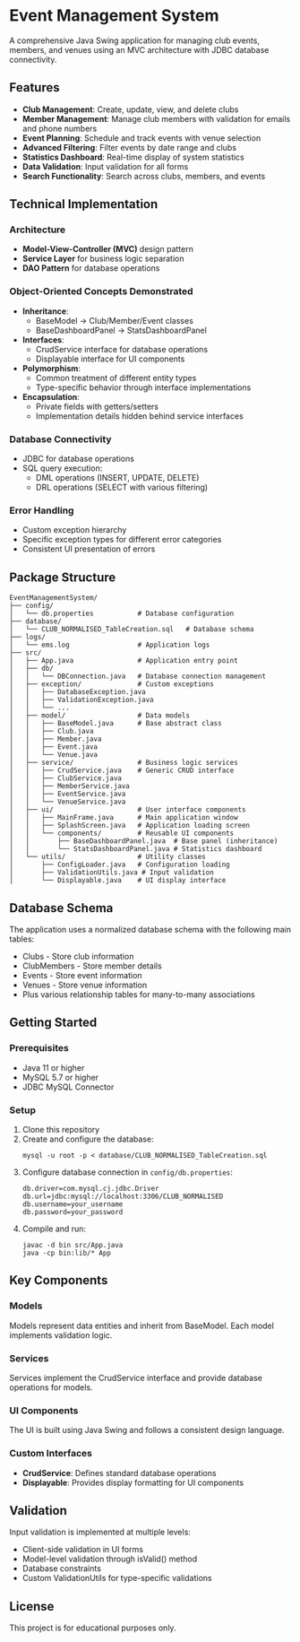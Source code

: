 # Event Management System

A comprehensive Java Swing application for managing club events, members, and venues using an MVC architecture with JDBC database connectivity.

## Features

- **Club Management**: Create, update, view, and delete clubs
- **Member Management**: Manage club members with validation for emails and phone numbers
- **Event Planning**: Schedule and track events with venue selection
- **Advanced Filtering**: Filter events by date range and clubs
- **Statistics Dashboard**: Real-time display of system statistics
- **Data Validation**: Input validation for all forms
- **Search Functionality**: Search across clubs, members, and events

## Technical Implementation

### Architecture

- **Model-View-Controller (MVC)** design pattern
- **Service Layer** for business logic separation
- **DAO Pattern** for database operations

### Object-Oriented Concepts Demonstrated

- **Inheritance**:
  - BaseModel → Club/Member/Event classes
  - BaseDashboardPanel → StatsDashboardPanel
- **Interfaces**:
  - CrudService interface for database operations
  - Displayable interface for UI components
- **Polymorphism**:
  - Common treatment of different entity types
  - Type-specific behavior through interface implementations
- **Encapsulation**:
  - Private fields with getters/setters
  - Implementation details hidden behind service interfaces

### Database Connectivity

- JDBC for database operations
- SQL query execution:
  - DML operations (INSERT, UPDATE, DELETE)
  - DRL operations (SELECT with various filtering)

### Error Handling

- Custom exception hierarchy
- Specific exception types for different error categories
- Consistent UI presentation of errors

## Package Structure

```
EventManagementSystem/
├── config/
│   └── db.properties           # Database configuration
├── database/
│   └── CLUB_NORMALISED_TableCreation.sql   # Database schema
├── logs/
│   └── ems.log                 # Application logs
├── src/
│   ├── App.java                # Application entry point
│   ├── db/
│   │   └── DBConnection.java   # Database connection management
│   ├── exception/              # Custom exceptions
│   │   ├── DatabaseException.java
│   │   ├── ValidationException.java
│   │   └── ...
│   ├── model/                  # Data models
│   │   ├── BaseModel.java      # Base abstract class
│   │   ├── Club.java
│   │   ├── Member.java
│   │   ├── Event.java
│   │   └── Venue.java
│   ├── service/                # Business logic services
│   │   ├── CrudService.java    # Generic CRUD interface
│   │   ├── ClubService.java
│   │   ├── MemberService.java
│   │   ├── EventService.java
│   │   └── VenueService.java
│   ├── ui/                     # User interface components
│   │   ├── MainFrame.java      # Main application window
│   │   ├── SplashScreen.java   # Application loading screen
│   │   └── components/         # Reusable UI components
│   │       ├── BaseDashboardPanel.java  # Base panel (inheritance)
│   │       └── StatsDashboardPanel.java # Statistics dashboard
│   └── utils/                  # Utility classes
│       ├── ConfigLoader.java   # Configuration loading
│       ├── ValidationUtils.java # Input validation
│       └── Displayable.java    # UI display interface
```

## Database Schema

The application uses a normalized database schema with the following main tables:

- Clubs - Store club information
- ClubMembers - Store member details
- Events - Store event information
- Venues - Store venue information
- Plus various relationship tables for many-to-many associations

## Getting Started

### Prerequisites

- Java 11 or higher
- MySQL 5.7 or higher
- JDBC MySQL Connector

### Setup

1. Clone this repository
2. Create and configure the database:
   ```
   mysql -u root -p < database/CLUB_NORMALISED_TableCreation.sql
   ```
3. Configure database connection in `config/db.properties`:
   ```
   db.driver=com.mysql.cj.jdbc.Driver
   db.url=jdbc:mysql://localhost:3306/CLUB_NORMALISED
   db.username=your_username
   db.password=your_password
   ```
4. Compile and run:
   ```
   javac -d bin src/App.java
   java -cp bin:lib/* App
   ```

## Key Components

### Models

Models represent data entities and inherit from BaseModel. Each model implements validation logic.

### Services

Services implement the CrudService interface and provide database operations for models.

### UI Components

The UI is built using Java Swing and follows a consistent design language.

### Custom Interfaces

- **CrudService**: Defines standard database operations
- **Displayable**: Provides display formatting for UI components

## Validation

Input validation is implemented at multiple levels:

- Client-side validation in UI forms
- Model-level validation through isValid() method
- Database constraints
- Custom ValidationUtils for type-specific validations

## License

This project is for educational purposes only.
